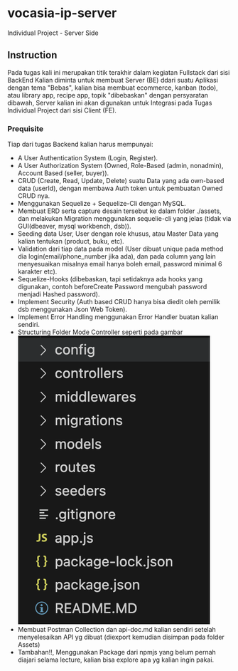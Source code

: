 # vocasia-ip-server
Individual Project - Server Side

## Instruction
Pada tugas kali ini merupakan titik terakhir dalam kegiatan Fullstack dari sisi BackEnd
Kalian diminta untuk membuat Server (BE) ddari suatu Aplikasi dengan tema "Bebas", kalian bisa membuat ecommerce, kanban (todo), atau library app, recipe app, topik "dibebaskan"
dengan persyaratan dibawah, Server kalian ini akan digunakan untuk Integrasi pada Tugas Individual Project dari sisi Client (FE).

### Prequisite 
Tiap dari tugas Backend kalian harus mempunyai:
- A User Authentication System (Login, Register).
- A User Authorization System (Owned, Role-Based (admin, nonadmin), Account Based (seller, buyer)).
- CRUD (Create, Read, Update, Delete) suatu Data yang ada own-based data (userId), dengan membawa Auth token untuk pembuatan Owned CRUD nya.
- Menggunakan Sequelize + Sequelize-Cli dengan MySQL.
- Membuat ERD serta capture desain tersebut ke dalam folder ./assets, dan melakukan Migration menggunakan sequelie-cli yang jelas (tidak via GUI(dbeaver, mysql workbench, dsb)).
- Seeding data User, User dengan role khusus, atau Master Data yang kalian tentukan (product, buku, etc).
- Validation dari tiap data pada model (User dibuat unique pada method dia login(email/phone_number jika ada), dan pada column yang lain menyesuaikan misalnya email hanya boleh email, password minimal 6 karakter etc).
- Sequelize-Hooks (dibebaskan, tapi setidaknya ada hooks yang digunakan, contoh beforeCreate Password mengubah password menjadi Hashed password).
- Implement Security (Auth based CRUD hanya bisa diedit oleh pemilik dsb menggunakan Json Web Token).
- Implement Error Handling menggunakan Error Handler buatan kalian sendiri.
- Structuring Folder Mode Controller seperti pada gambar
  ![Model-Controller Struktur Folder](./assets/folder-structure.png "Model-Controller Struktur Folder")
- Membuat Postman Collection dan api-doc.md kalian sendiri setelah menyelesaikan API yg dibuat (diexport kemudian disimpan pada folder Assets)
- Tambahan!!, Menggunakan Package dari npmjs yang belum pernah diajari selama lecture, kalian bisa explore apa yg kalian ingin pakai. 
